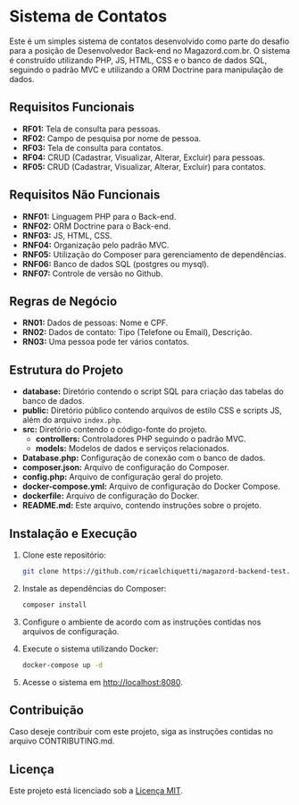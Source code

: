 # Sistema de Contatos

Este é um simples sistema de contatos desenvolvido como parte do desafio para a posição de Desenvolvedor Back-end no Magazord.com.br. O sistema é construído utilizando PHP, JS, HTML, CSS e o banco de dados SQL, seguindo o padrão MVC e utilizando a ORM Doctrine para manipulação de dados.

## Requisitos Funcionais

- **RF01:** Tela de consulta para pessoas.
- **RF02:** Campo de pesquisa por nome de pessoa.
- **RF03:** Tela de consulta para contatos.
- **RF04:** CRUD (Cadastrar, Visualizar, Alterar, Excluir) para pessoas.
- **RF05:** CRUD (Cadastrar, Visualizar, Alterar, Excluir) para contatos.

## Requisitos Não Funcionais

- **RNF01:** Linguagem PHP para o Back-end.
- **RNF02:** ORM Doctrine para o Back-end.
- **RNF03:** JS, HTML, CSS.
- **RNF04:** Organização pelo padrão MVC.
- **RNF05:** Utilização do Composer para gerenciamento de dependências.
- **RNF06:** Banco de dados SQL (postgres ou mysql).
- **RNF07:** Controle de versão no Github.

## Regras de Negócio

- **RN01:** Dados de pessoas: Nome e CPF.
- **RN02:** Dados de contato: Tipo (Telefone ou Email), Descrição.
- **RN03:** Uma pessoa pode ter vários contatos.

## Estrutura do Projeto

- **database:** Diretório contendo o script SQL para criação das tabelas do banco de dados.
- **public:** Diretório público contendo arquivos de estilo CSS e scripts JS, além do arquivo `index.php`.
- **src:** Diretório contendo o código-fonte do projeto.
  - **controllers:** Controladores PHP seguindo o padrão MVC.
  - **models:** Modelos de dados e serviços relacionados.
- **Database.php:** Configuração de conexão com o banco de dados.
- **composer.json:** Arquivo de configuração do Composer.
- **config.php:** Arquivo de configuração geral do projeto.
- **docker-compose.yml:** Arquivo de configuração do Docker Compose.
- **dockerfile:** Arquivo de configuração do Docker.
- **README.md:** Este arquivo, contendo instruções sobre o projeto.

## Instalação e Execução

1. Clone este repositório:

   ```bash
   git clone https://github.com/ricaelchiquetti/magazord-backend-test.git
   ```

2. Instale as dependências do Composer:

   ```bash
   composer install
   ```

3. Configure o ambiente de acordo com as instruções contidas nos arquivos de configuração.

4. Execute o sistema utilizando Docker:

   ```bash
   docker-compose up -d
   ```

5. Acesse o sistema em [http://localhost:8080](http://localhost:8080).

## Contribuição

Caso deseje contribuir com este projeto, siga as instruções contidas no arquivo CONTRIBUTING.md.

## Licença

Este projeto está licenciado sob a [Licença MIT](LICENSE).
